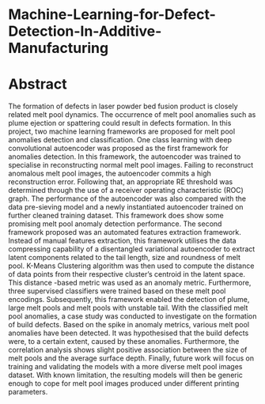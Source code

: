 # Machine-Learning-for-Defect-Detection-In-Additive-Manufacturing

# Abstract
The formation of defects in laser powder bed fusion product is closely related melt pool dynamics. The occurrence of melt pool anomalies such as plume ejection or spattering could result in defects formation. In this project, two machine learning frameworks are proposed for melt pool anomalies detection and classification. 
One class learning with deep convolutional autoencoder was proposed as the first framework for anomalies detection. In this framework, the autoencoder was trained to specialise in reconstructing normal melt pool images. Failing to reconstruct anomalous melt pool images, the autoencoder commits a high reconstruction error. Following that, an appropriate RE threshold was determined through the use of a receiver operating characteristic (ROC) graph. The performance of the autoencoder was also compared with the data pre-sieving model and a newly instantiated autoencoder trained on further cleaned training dataset. This framework does show some promising melt pool anomaly detection performance.
The second framework proposed was an automated features extraction framework. Instead of manual features extraction, this framework utilises the data compressing capability of a disentangled variational autoencoder to extract latent components related to the tail length, size and roundness of melt pool. K-Means Clustering algorithm was then used to compute the distance of data points from their respective cluster’s centroid in the latent space. This distance -based metric was used as an anomaly metric. Furthermore, three supervised classifiers were trained based on these melt pool encodings. Subsequently, this framework enabled the detection of plume, large melt pools and melt pools with unstable tail.
With the classified melt pool anomalies, a case study was conducted to investigate on the formation of build defects. Based on the spike in anomaly metrics, various melt pool anomalies have been detected. It was hypothesised that the build defects were, to a certain extent, caused by these anomalies. Furthermore, the correlation analysis shows slight positive association between the size of melt pools and the average surface depth. 
Finally, future work will focus on training and validating the models with a more diverse melt pool images dataset. With known limitation, the resulting models will then be generic enough to cope for melt pool images produced under different printing parameters.
